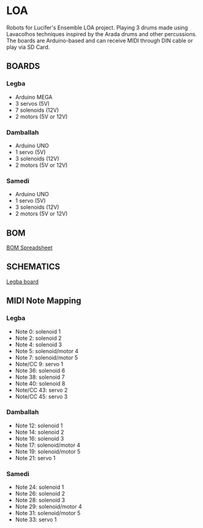 # LOA
Robots for Lucifer's Ensemble LOA project.
Playing 3 drums made using Lavacolhos techniques inspired by the Arada drums and other percussions.
The boards are Arduino-based and can receive MIDI through DIN cable or play via SD Card.

## BOARDS

### Legba 
- Arduino MEGA
- 3 servos (5V)
- 7 solenoids (12V)
- 2 motors (5V or 12V)

### Damballah
- Arduino UNO
- 1 servo (5V)
- 3 solenoids (12V)
- 2 motors (5V or 12V)

### Samedi
- Arduino UNO
- 1 servo (5V)
- 3 solenoids (12V)
- 2 motors (5V or 12V)

## BOM
[BOM Spreadsheet](https://docs.google.com/spreadsheets/d/1H9ps_YcNi2U3gRdNnN2o0KlRJA077tAUcP5HMw0Rx48/edit?usp=sharing)

## SCHEMATICS
[Legba board](../master/schematics/Legba_schematic_rev1.pdf)

## MIDI Note Mapping
### Legba
- Note 0: solenoid 1
- Note 2: solenoid 2
- Note 4: solenoid 3
- Note 5: solenoid/motor 4
- Note 7: solenoid/motor 5
- Note/CC 9: servo 1
- Note 36: solenoid 6
- Note 38: solenoid 7 
- Note 40: solenoid 8
- Note/CC 43: servo 2
- Note/CC 45: servo 3

### Damballah
- Note 12: solenoid 1
- Note 14: solenoid 2
- Note 16: solenoid 3
- Note 17: solenoid/motor 4
- Note 19: solenoid/motor 5
- Note 21: servo 1

### Samedi
- Note 24: solenoid 1
- Note 26: solenoid 2
- Note 28: solenoid 3
- Note 29: solenoid/motor 4
- Note 31: solenoid/motor 5
- Note 33: servo 1
